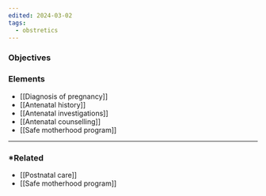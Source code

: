 ```yaml
---
edited: 2024-03-02
tags:
  - obstretics
---
```

### Objectives

### Elements
- [[Diagnosis of pregnancy]] 
- [[Antenatal history]] 
- [[Antenatal investigations]] 
- [[Antenatal counselling]] 
- [[Safe motherhood program]] 

---
### *Related
- [[Postnatal care]] 
- [[Safe motherhood program]] 